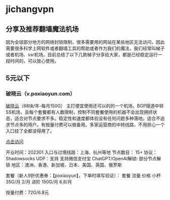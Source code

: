 # jichangvpn
## 分享及推荐翻墙魔法机场
因为全球部分地方的网络封锁限制，很多需要用的网站在某些地区无法访问，因此需要很多科学上网软件或者翻墙工具的帮助或者作为我们的魔法，我们经常叫梯子或者机场、ssr机场，目前总结了以下几款梯子分享给大家，都是已经稳定运行一段时间的，可以放心使用。

## 5元以下

### 破晓云（v.poxiaoyun.com）
[破晓云](https://v.poxiaoyun.com/#/register?code=tDaD39OL)（68块/年-每月150G）
主打便宜使用还可以的的一个机场，BGP隧道中转SS机场，且每个套餐都有人数限制，控制不同套餐使用的机器不会出现拥挤状态，适合对节点要求不多。稳定性和速度都体验没有任何问题多种落地。适合不追求节点多的用户。有按量付费可以做备用。多家运营商的中转线路，不用担心一个入口挂了全都没得用了。

[点击访问](https://v.poxiaoyun.com/#/register?code=tDaD39OL)

开业时间：202301
入口与过境线路：上海、杭州等地
节点数目： 15+
协议：Shadowsocks
UDP：支持
支持微信支付宝
ChatGPT/OpenAI解锁: 部分节点解锁
地区：澳洲、香港、新加坡、日本、美国、英国、俄罗斯

套餐（新人9折优惠券：【poxiaoyun】，下单时填写验证）：
套餐	流量	价格
小杯	35G/月	2/月
进阶	150G/月	6.8/月

按量付费：72G/6.8元

